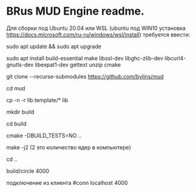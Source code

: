 # BRus MUD Engine readme.

Для сборки под Ubuntu 20.04 или WSL (ubuntu под WIN10 установка https://docs.microsoft.com/ru-ru/windows/wsl/install) требуется ввести:

sudo apt update && sudo apt upgrade

sudo apt install build-essential make libssl-dev libghc-zlib-dev libcurl4-gnutls-dev libexpat1-dev gettext unzip cmake

git clone --recurse-submodules https://github.com/bylins/mud

cd mud

cp -n -r lib.template/* lib

mkdir build

cd build

cmake  -DBUILD_TESTS=NO ..

make -j2 (2 это количество ядер в компьютере)

cd ..

build/circle 4000

подключение из клиента #conn localhost 4000

